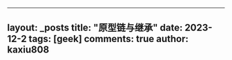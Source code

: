 
---
layout: _posts
title: "原型链与继承"
date:   2023-12-2
tags: [geek]
comments: true
author: kaxiu808  
---
<!--stackedit_data:
eyJoaXN0b3J5IjpbLTE0NjUzMzQzNjZdfQ==
-->